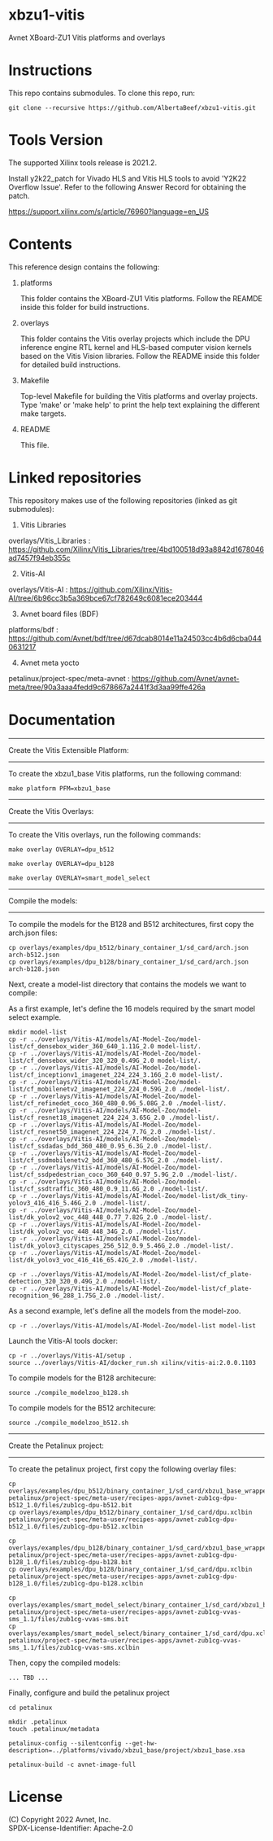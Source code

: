 # xbzu1-vitis
Avnet XBoard-ZU1 Vitis platforms and overlays 

# Instructions

This repo contains submodules. To clone this repo, run:
```
git clone --recursive https://github.com/AlbertaBeef/xbzu1-vitis.git
```

# Tools Version

The supported Xilinx tools release is 2021.2.

Install y2k22_patch for Vivado HLS and Vitis HLS tools to avoid 'Y2K22 Overflow Issue'.
Refer to the following Answer Record for obtaining the patch.

https://support.xilinx.com/s/article/76960?language=en_US

# Contents

This reference design contains the following:

1. platforms

   This folder contains the XBoard-ZU1 Vitis platforms. Follow the REAMDE inside this
   folder for build instructions.

2. overlays

   This folder contains the Vitis overlay projects which include the DPU
   inference engine RTL kernel and HLS-based computer vision kernels based on
   the Vitis Vision libraries. Follow the README inside this folder for detailed
   build instructions.

3. Makefile

   Top-level Makefile for building the Vitis platforms and overlay projects.
   Type 'make' or 'make help' to print the help text explaining the different
   make targets.

4. README

   This file.


# Linked repositories

This repository makes use of the following repositories (linked as git submodules):

1. Vitis Libraries

overlays/Vitis_Libraries : https://github.com/Xilinx/Vitis_Libraries/tree/4bd100518d93a8842d1678046ad7457f94eb355c

2. Vitis-AI

overlays/Vitis-AI : https://github.com/Xilinx/Vitis-AI/tree/6b96cc3b5a369bce67cf782649c6081ece203444

3. Avnet board files (BDF)

platforms/bdf : https://github.com/Avnet/bdf/tree/d67dcab8014e11a24503cc4b6d6cba0440631217

4. Avnet meta yocto

petalinux/project-spec/meta-avnet : https://github.com/Avnet/avnet-meta/tree/90a3aaa4fedd9c678667a2441f3d3aa99ffe426a


# Documentation



*************************************
Create the Vitis Extensible Platform:
*************************************
To create the xbzu1_base Vitis platforms, run the following command:

```
make platform PFM=xbzu1_base
```


**************************
Create the Vitis Overlays:
**************************
To create the Vitis overlays, run the following commands:

```
make overlay OVERLAY=dpu_b512
```

```
make overlay OVERLAY=dpu_b128
```

```
make overlay OVERLAY=smart_model_select
```


*******************
Compile the models:
*******************
To compile the models for the B128 and B512 architectures, first copy the arch.json files:

```
cp overlays/examples/dpu_b512/binary_container_1/sd_card/arch.json arch-b512.json
cp overlays/examples/dpu_b128/binary_container_1/sd_card/arch.json arch-b128.json
```

Next, create a model-list directory that contains the models we want to compile:

As a first example, let's define the 16 models required by the smart model select example.
```
mkdir model-list
cp -r ../overlays/Vitis-AI/models/AI-Model-Zoo/model-list/cf_densebox_wider_360_640_1.11G_2.0 model-list/.
cp -r ../overlays/Vitis-AI/models/AI-Model-Zoo/model-list/cf_densebox_wider_320_320_0.49G_2.0 model-list/.
cp -r ../overlays/Vitis-AI/models/AI-Model-Zoo/model-list/cf_inceptionv1_imagenet_224_224_3.16G_2.0 model-list/.
cp -r ../overlays/Vitis-AI/models/AI-Model-Zoo/model-list/cf_mobilenetv2_imagenet_224_224_0.59G_2.0 ./model-list/.
cp -r ../overlays/Vitis-AI/models/AI-Model-Zoo/model-list/cf_refinedet_coco_360_480_0.96_5.08G_2.0 ./model-list/.
cp -r ../overlays/Vitis-AI/models/AI-Model-Zoo/model-list/cf_resnet18_imagenet_224_224_3.65G_2.0 ./model-list/.
cp -r ../overlays/Vitis-AI/models/AI-Model-Zoo/model-list/cf_resnet50_imagenet_224_224_7.7G_2.0 ./model-list/.
cp -r ../overlays/Vitis-AI/models/AI-Model-Zoo/model-list/cf_ssdadas_bdd_360_480_0.95_6.3G_2.0 ./model-list/.
cp -r ../overlays/Vitis-AI/models/AI-Model-Zoo/model-list/cf_ssdmobilenetv2_bdd_360_480_6.57G_2.0 ./model-list/.
cp -r ../overlays/Vitis-AI/models/AI-Model-Zoo/model-list/cf_ssdpedestrian_coco_360_640_0.97_5.9G_2.0 ./model-list/.
cp -r ../overlays/Vitis-AI/models/AI-Model-Zoo/model-list/cf_ssdtraffic_360_480_0.9_11.6G_2.0 ./model-list/.
cp -r ../overlays/Vitis-AI/models/AI-Model-Zoo/model-list/dk_tiny-yolov3_416_416_5.46G_2.0 ./model-list/.
cp -r ../overlays/Vitis-AI/models/AI-Model-Zoo/model-list/dk_yolov2_voc_448_448_0.77_7.82G_2.0 ./model-list/.
cp -r ../overlays/Vitis-AI/models/AI-Model-Zoo/model-list/dk_yolov2_voc_448_448_34G_2.0 ./model-list/.
cp -r ../overlays/Vitis-AI/models/AI-Model-Zoo/model-list/dk_yolov3_cityscapes_256_512_0.9_5.46G_2.0 ./model-list/.
cp -r ../overlays/Vitis-AI/models/AI-Model-Zoo/model-list/dk_yolov3_voc_416_416_65.42G_2.0 ./model-list/.

cp -r ../overlays/Vitis-AI/models/AI-Model-Zoo/model-list/cf_plate-detection_320_320_0.49G_2.0 ./model-list/.
cp -r ../overlays/Vitis-AI/models/AI-Model-Zoo/model-list/cf_plate-recognition_96_288_1.75G_2.0 ./model-list/.
```

As a second example, let's define all the models from the model-zoo.
```
cp -r ../overlays/Vitis-AI/models/AI-Model-Zoo/model-list model-list
```

Launch the Vitis-AI tools docker:
```
cp -r ../overlays/Vitis-AI/setup .
source ../overlays/Vitis-AI/docker_run.sh xilinx/vitis-ai:2.0.0.1103
```

To compile models for the B128 architecure:
```
source ./compile_modelzoo_b128.sh
```

To compile models for the B512 architecure:
```
source ./compile_modelzoo_b512.sh
```




*****************************
Create the Petalinux project:
*****************************
To create the petalinux project, first copy the following overlay files:

```
cp overlays/examples/dpu_b512/binary_container_1/sd_card/xbzu1_base_wrapper.bit petalinux/project-spec/meta-user/recipes-apps/avnet-zub1cg-dpu-b512_1.0/files/zub1cg-dpu-b512.bit
cp overlays/examples/dpu_b512/binary_container_1/sd_card/dpu.xclbin petalinux/project-spec/meta-user/recipes-apps/avnet-zub1cg-dpu-b512_1.0/files/zub1cg-dpu-b512.xclbin
```

```
cp overlays/examples/dpu_b128/binary_container_1/sd_card/xbzu1_base_wrapper.bit petalinux/project-spec/meta-user/recipes-apps/avnet-zub1cg-dpu-b128_1.0/files/zub1cg-dpu-b128.bit
cp overlays/examples/dpu_b128/binary_container_1/sd_card/dpu.xclbin petalinux/project-spec/meta-user/recipes-apps/avnet-zub1cg-dpu-b128_1.0/files/zub1cg-dpu-b128.xclbin
```

```
cp overlays/examples/smart_model_select/binary_container_1/sd_card/xbzu1_base_wrapper.bit petalinux/project-spec/meta-user/recipes-apps/avnet-zub1cg-vvas-sms_1.1/files/zub1cg-vvas-sms.bit
cp overlays/examples/smart_model_select/binary_container_1/sd_card/dpu.xclbin petalinux/project-spec/meta-user/recipes-apps/avnet-zub1cg-vvas-sms_1.1/files/zub1cg-vvas-sms.xclbin
```

Then, copy the compiled models:

```
... TBD ...
```

Finally, configure and build the petalinux project

```
cd petalinux

mkdir .petalinux
touch .petalinux/metadata

petalinux-config --silentconfig --get-hw-description=../platforms/vivado/xbzu1_base/project/xbzu1_base.xsa

petalinux-build -c avnet-image-full
```


# License

(C) Copyright 2022 Avnet, Inc.\
SPDX-License-Identifier: Apache-2.0

